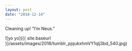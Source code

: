 ```yaml
---
layout: post
date: "2018-12-14"
---
```


Cleaning up! “I’m Neus.”

![yo yo]({{ site.baseurl }}/assets/images/2018/tumblr_pjqukxhmVY1qlj3bd_540.jpg)
